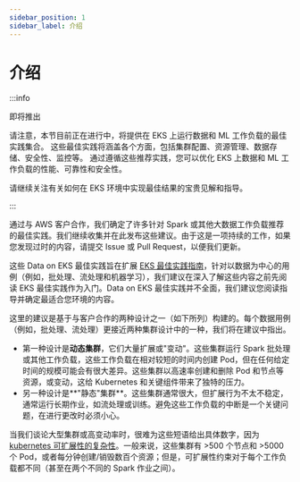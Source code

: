 ```yaml
---
sidebar_position: 1
sidebar_label: 介绍
---
```


# 介绍

:::info

即将推出

请注意，本节目前正在进行中，将提供在 EKS 上运行数据和 ML 工作负载的最佳实践集合。
这些最佳实践将涵盖各个方面，包括集群配置、资源管理、数据存储、安全性、监控等。
通过遵循这些推荐实践，您可以优化 EKS 上数据和 ML 工作负载的性能、可靠性和安全性。

请继续关注有关如何在 EKS 环境中实现最佳结果的宝贵见解和指导。

:::

通过与 AWS 客户合作，我们确定了许多针对 Spark 或其他大数据工作负载推荐的最佳实践。我们继续收集并在此发布这些建议。由于这是一项持续的工作，如果您发现过时的内容，请提交 Issue 或 Pull Request，以便我们更新。

这些 Data on EKS 最佳实践旨在扩展 [EKS 最佳实践指南](https://aws.github.io/aws-eks-best-practices/)，针对以数据为中心的用例（例如，批处理、流处理和机器学习），我们建议在深入了解这些内容之前先阅读 EKS 最佳实践作为入门。Data on EKS 最佳实践并不全面，我们建议您阅读指导并确定最适合您环境的内容。

这里的建议是基于与客户合作的两种设计之一（如下所列）构建的。每个数据用例（例如，批处理、流处理）更接近两种集群设计中的一种，我们将在建议中指出。

* 第一种设计是**动态集群**，它们大量扩展或"变动"。这些集群运行 Spark 批处理或其他工作负载，这些工作负载在相对较短的时间内创建 Pod，但在任何给定时间的规模可能会有很大差异。这些集群以高速率创建和删除 Pod 和节点等资源，或变动，这给 Kubernetes 和关键组件带来了独特的压力。
* 另一种设计是**"静态"集群**。这些集群通常很大，但扩展行为不太不稳定，通常运行长期作业，如流处理或训练。避免这些工作负载的中断是一个关键问题，在进行更改时必须小心。

当我们谈论大型集群或高变动率时，很难为这些短语给出具体数字，因为 [kubernetes 可扩展性的复杂性](https://github.com/kubernetes/community/blob/master/sig-scalability/configs-and-limits/thresholds.md)。一般来说，这些集群有 >500 个节点和 >5000 个 Pod，或者每分钟创建/销毁数百个资源；但是，可扩展性约束对于每个工作负载都不同（甚至在两个不同的 Spark 作业之间）。
